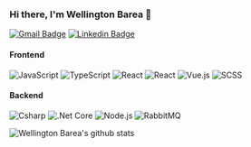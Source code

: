 ### Hi there, I'm Wellington Barea 👋

[![Gmail Badge](https://img.shields.io/badge/-Gmail-c14438?style=flat&logo=Gmail&logoColor=white)](mailto:wellington.gabriel90@gmail.com "Connect via Email")
[![Linkedin Badge](https://img.shields.io/badge/-LinkedIn-0072b1?style=flat&logo=Linkedin&logoColor=white)](https://www.linkedin.com/in/wellington-bar%C3%AAa-16253a219/ "Connect on LinkedIn")


#### Frontend
![JavaScript](https://img.shields.io/badge/-JavaScript-FFF?&logo=JavaScript&logoColor=ddc508)
![TypeScript](https://img.shields.io/badge/-TypeScript-FFF?&logo=TypeScript&logoColor=007ACC)
![React](https://img.shields.io/badge/-React-FFF?&logo=React)
![React](https://img.shields.io/badge/-Angular-FFF?&logo=angular&logoColor=red)
![Vue.js](https://img.shields.io/badge/-Vue.js-FFF?&logo=vue.js&logoColor=green)
![SCSS](https://img.shields.io/badge/-scss-FFF?&logo=sass)

#### Backend
![Csharp](https://img.shields.io/badge/-Csharp-FFF?&logo=Csharp&logoColor=7f098f)
![.Net Core](https://img.shields.io/badge/-.NetCore-FFF?&logo=dotnet&logoColor=7f098f)
![Node.js](https://img.shields.io/badge/-Node.js-FFF?&logo=node.js)
![RabbitMQ](https://img.shields.io/badge/-rabbitMQ-FFF?&logo=rabbitMQ)


![Wellington Barea's github stats](https://github-readme-stats.vercel.app/api?username=wellingtongabriel&theme=radical&count_private=true&show_icons=true)

<!--
**wellingtongabriel/wellingtongabriel** is a ✨ _special_ ✨ repository because its `README.md` (this file) appears on your GitHub profile.

Here are some ideas to get you started:

- 🔭 I’m currently working on ...
- 🌱 I’m currently learning ...
- 👯 I’m looking to collaborate on ...
- 🤔 I’m looking for help with ...
- 💬 Ask me about ...
- 📫 How to reach me: ...
- 😄 Pronouns: ...
- ⚡ Fun fact: ...
-->
